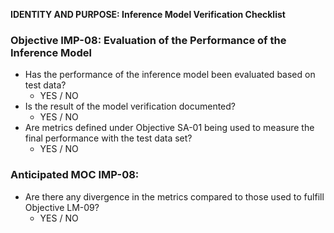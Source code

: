 **IDENTITY AND PURPOSE: Inference Model Verification Checklist**

### Objective IMP-08: Evaluation of the Performance of the Inference Model

* Has the performance of the inference model been evaluated based on test data?
	+ YES / NO
* Is the result of the model verification documented?
	+ YES / NO
* Are metrics defined under Objective SA-01 being used to measure the final performance with the test data set?
	+ YES / NO

### Anticipated MOC IMP-08:

* Are there any divergence in the metrics compared to those used to fulfill Objective LM-09?
	+ YES / NO